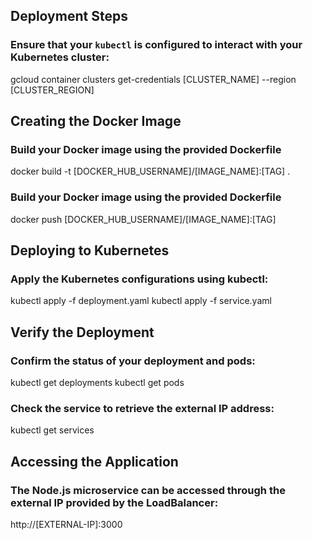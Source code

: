 ## Deployment Steps

### Ensure that your `kubectl` is configured to interact with your Kubernetes cluster:

gcloud container clusters get-credentials [CLUSTER_NAME] --region [CLUSTER_REGION]

## Creating the Docker Image

### Build your Docker image using the provided Dockerfile

docker build -t [DOCKER_HUB_USERNAME]/[IMAGE_NAME]:[TAG] .

### Build your Docker image using the provided Dockerfile

docker push [DOCKER_HUB_USERNAME]/[IMAGE_NAME]:[TAG]

## Deploying to Kubernetes

### Apply the Kubernetes configurations using kubectl:

kubectl apply -f deployment.yaml
kubectl apply -f service.yaml

## Verify the Deployment

### Confirm the status of your deployment and pods:

kubectl get deployments
kubectl get pods

### Check the service to retrieve the external IP address:

kubectl get services

## Accessing the Application

### The Node.js microservice can be accessed through the external IP provided by the LoadBalancer:

http://[EXTERNAL-IP]:3000
